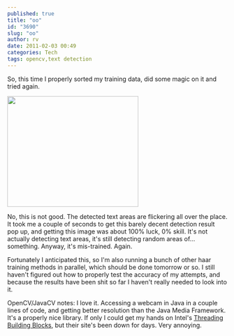```yaml
---
published: true
title: "oo"
id: "3690"
slug: "oo"
author: rv
date: 2011-02-03 00:49
categories: Tech
tags: opencv,text detection
---
```

So, this time I properly sorted my training data, did some magic on it and tried again.

<a href="https://s3.amazonaws.com/cfwblog/uploads/2011/02/oo.jpg"><img class="aligncenter size-medium wp-image-3691" title="oo" src="https://s3.amazonaws.com/cfwblog/uploads/2011/02/oo.jpg?w=300" alt="" width="300" height="254" /></a>

No, this is not good. The detected text areas are flickering all over the place. It took me a couple of seconds to get this barely decent detection result pop up, and getting this image was about 100% luck, 0% skill. It's not actually detecting text areas, it's still detecting random areas of... something. Anyway, it's mis-trained. Again.

Fortunately I anticipated this, so I'm also running a bunch of other haar training methods in parallel, which should be done tomorrow or so. I still haven't figured out how to properly test the accuracy of my attempts, and because the results have been shit so far I haven't really needed to look into it.

OpenCV/JavaCV notes: I love it. Accessing a webcam in Java in a couple lines of code, and getting better resolution than the Java Media Framework. It's a properly nice library. If only I could get my hands on Intel's <a href="http://www.threadingbuildingblocks.org/" target="_blank">Threading Building Blocks</a>, but their site's been down for days. Very annoying.

&nbsp;